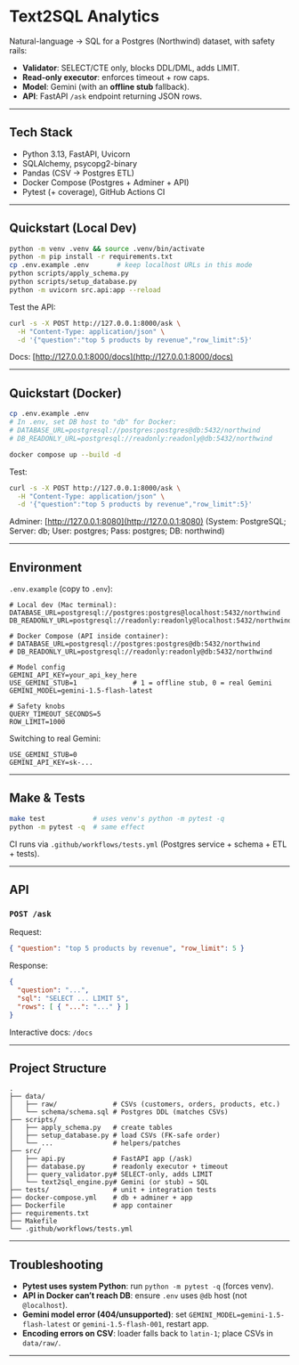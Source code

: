# Text2SQL Analytics

Natural-language → SQL for a Postgres (Northwind) dataset, with safety rails:
- **Validator**: SELECT/CTE only, blocks DDL/DML, adds LIMIT.
- **Read-only executor**: enforces timeout + row caps.
- **Model**: Gemini (with an **offline stub** fallback).
- **API**: FastAPI `/ask` endpoint returning JSON rows.

---

## Tech Stack
- Python 3.13, FastAPI, Uvicorn
- SQLAlchemy, psycopg2-binary
- Pandas (CSV → Postgres ETL)
- Docker Compose (Postgres + Adminer + API)
- Pytest (+ coverage), GitHub Actions CI

---

## Quickstart (Local Dev)

```bash
python -m venv .venv && source .venv/bin/activate
python -m pip install -r requirements.txt
cp .env.example .env       # keep localhost URLs in this mode
python scripts/apply_schema.py
python scripts/setup_database.py
python -m uvicorn src.api:app --reload
````

Test the API:

```bash
curl -s -X POST http://127.0.0.1:8000/ask \
  -H "Content-Type: application/json" \
  -d '{"question":"top 5 products by revenue","row_limit":5}'
```

Docs: [http://127.0.0.1:8000/docs](http://127.0.0.1:8000/docs)

---

## Quickstart (Docker)

```bash
cp .env.example .env
# In .env, set DB host to "db" for Docker:
# DATABASE_URL=postgresql://postgres:postgres@db:5432/northwind
# DB_READONLY_URL=postgresql://readonly:readonly@db:5432/northwind

docker compose up --build -d
```

Test:

```bash
curl -s -X POST http://127.0.0.1:8000/ask \
  -H "Content-Type: application/json" \
  -d '{"question":"top 5 products by revenue","row_limit":5}'
```

Adminer: [http://127.0.0.1:8080](http://127.0.0.1:8080) (System: PostgreSQL; Server: db; User: postgres; Pass: postgres; DB: northwind)

---

## Environment

`.env.example` (copy to `.env`):

```env
# Local dev (Mac terminal):
DATABASE_URL=postgresql://postgres:postgres@localhost:5432/northwind
DB_READONLY_URL=postgresql://readonly:readonly@localhost:5432/northwind

# Docker Compose (API inside container):
# DATABASE_URL=postgresql://postgres:postgres@db:5432/northwind
# DB_READONLY_URL=postgresql://readonly:readonly@db:5432/northwind

# Model config
GEMINI_API_KEY=your_api_key_here
USE_GEMINI_STUB=1              # 1 = offline stub, 0 = real Gemini
GEMINI_MODEL=gemini-1.5-flash-latest

# Safety knobs
QUERY_TIMEOUT_SECONDS=5
ROW_LIMIT=1000
```

Switching to real Gemini:

```env
USE_GEMINI_STUB=0
GEMINI_API_KEY=sk-...
```

---

## Make & Tests

```bash
make test            # uses venv's python -m pytest -q
python -m pytest -q  # same effect
```

CI runs via `.github/workflows/tests.yml` (Postgres service + schema + ETL + tests).

---

## API

### `POST /ask`

Request:

```json
{ "question": "top 5 products by revenue", "row_limit": 5 }
```

Response:

```json
{
  "question": "...",
  "sql": "SELECT ... LIMIT 5",
  "rows": [ { "...": "..." } ]
}
```

Interactive docs: `/docs`

---

## Project Structure

```
.
├── data/
│   ├── raw/              # CSVs (customers, orders, products, etc.)
│   └── schema/schema.sql # Postgres DDL (matches CSVs)
├── scripts/
│   ├── apply_schema.py   # create tables
│   ├── setup_database.py # load CSVs (FK-safe order)
│   └── ...               # helpers/patches
├── src/
│   ├── api.py            # FastAPI app (/ask)
│   ├── database.py       # readonly executor + timeout
│   ├── query_validator.py# SELECT-only, adds LIMIT
│   └── text2sql_engine.py# Gemini (or stub) → SQL
├── tests/                # unit + integration tests
├── docker-compose.yml    # db + adminer + app
├── Dockerfile            # app container
├── requirements.txt
├── Makefile
└── .github/workflows/tests.yml
```

---

## Troubleshooting

* **Pytest uses system Python**: run `python -m pytest -q` (forces venv).
* **API in Docker can’t reach DB**: ensure `.env` uses `@db` host (not `@localhost`).
* **Gemini model error (404/unsupported)**: set `GEMINI_MODEL=gemini-1.5-flash-latest` or `gemini-1.5-flash-001`, restart app.
* **Encoding errors on CSV**: loader falls back to `latin-1`; place CSVs in `data/raw/`.

---

